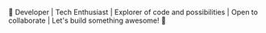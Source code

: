👋 Developer | Tech Enthusiast | Explorer of code and possibilities | Open to collaborate | Let's build something awesome! 🚀


<!---
Shadow-De/Shadow-De is a ✨ special ✨ repository because its `README.md` (this file) appears on your GitHub profile.
You can click the Preview link to take a look at your changes.
--->
